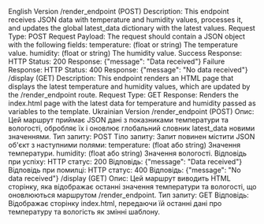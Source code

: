 English Version
/render_endpoint (POST)
Description: This endpoint receives JSON data with temperature and humidity values, processes it, and updates the global latest_data dictionary with the latest values.
Request Type: POST
Request Payload: The request should contain a JSON object with the following fields:
temperature: (float or string) The temperature value.
humidity: (float or string) The humidity value.
Success Response:
HTTP Status: 200
Response: {"message": "Data received"}
Failure Response:
HTTP Status: 400
Response: {"message": "No data received"}
/display (GET)
Description: This endpoint renders an HTML page that displays the latest temperature and humidity values, which are updated by the /render_endpoint route.
Request Type: GET
Response: Renders the index.html page with the latest data for temperature and humidity passed as variables to the template.
Ukrainian Version
/render_endpoint (POST)
Опис: Цей маршрут приймає JSON дані з показниками температури та вологості, обробляє їх і оновлює глобальний словник latest_data новими значеннями.
Тип запиту: POST
Тіло запиту: Запит повинен містити JSON об'єкт з наступними полями:
temperature: (float або string) Значення температури.
humidity: (float або string) Значення вологості.
Відповідь при успіху:
HTTP статус: 200
Відповідь: {"message": "Data received"}
Відповідь при помилці:
HTTP статус: 400
Відповідь: {"message": "No data received"}
/display (GET)
Опис: Цей маршрут виводить HTML сторінку, яка відображає останні значення температури та вологості, що оновлюються маршрутом /render_endpoint.
Тип запиту: GET
Відповідь: Відображає сторінку index.html, передаючи їй останні дані про температуру та вологість як змінні шаблону.
